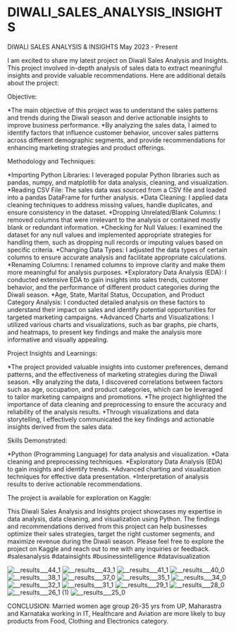 # DIWALI_SALES_ANALYSIS_INSIGHTS

DIWALI SALES ANALYSIS & INSIGHTS
May 2023 - Present

I am excited to share my latest project on Diwali Sales Analysis and Insights. This project involved in-depth analysis of sales data to extract meaningful insights and provide valuable recommendations. Here are additional details about the project:

Objective:

*The main objective of this project was to understand the sales patterns and trends during the Diwali season and derive actionable insights to improve business performance.
*By analyzing the sales data, I aimed to identify factors that influence customer behavior, uncover sales patterns across different demographic segments, and provide recommendations for enhancing marketing strategies and product offerings.

Methodology and Techniques:

*Importing Python Libraries: I leveraged popular Python libraries such as pandas, numpy, and matplotlib for data analysis, cleaning, and visualization.
*Reading CSV File: The sales data was sourced from a CSV file and loaded into a pandas DataFrame for further analysis.
*Data Cleaning: I applied data cleaning techniques to address missing values, handle duplicates, and ensure consistency in the dataset.
*Dropping Unrelated/Blank Columns: I removed columns that were irrelevant to the analysis or contained mostly blank or redundant information.
*Checking for Null Values: I examined the dataset for any null values and implemented appropriate strategies for handling them, such as dropping null records or imputing values based on specific criteria.
*Changing Data Types: I adjusted the data types of certain columns to ensure accurate analysis and facilitate appropriate calculations.
*Renaming Columns: I renamed columns to improve clarity and make them more meaningful for analysis purposes.
*Exploratory Data Analysis (EDA): I conducted extensive EDA to gain insights into sales trends, customer behavior, and the performance of different product categories during the Diwali season.
*Age, State, Marital Status, Occupation, and Product Category Analysis: I conducted detailed analysis on these factors to understand their impact on sales and identify potential opportunities for targeted marketing campaigns.
*Advanced Charts and Visualizations: I utilized various charts and visualizations, such as bar graphs, pie charts, and heatmaps, to present key findings and make the analysis more informative and visually appealing.

Project Insights and Learnings:

*The project provided valuable insights into customer preferences, demand patterns, and the effectiveness of marketing strategies during the Diwali season.
*By analyzing the data, I discovered correlations between factors such as age, occupation, and product categories, which can be leveraged to tailor marketing campaigns and promotions.
*The project highlighted the importance of data cleaning and preprocessing to ensure the accuracy and reliability of the analysis results.
*Through visualizations and data storytelling, I effectively communicated the key findings and actionable insights derived from the sales data.

Skills Demonstrated:

*Python (Programming Language) for data analysis and visualization.
*Data cleaning and preprocessing techniques.
*Exploratory Data Analysis (EDA) to gain insights and identify trends.
*Advanced charting and visualization techniques for effective data presentation.
*Interpretation of analysis results to derive actionable recommendations.

The project is available for exploration on Kaggle: 

This Diwali Sales Analysis and Insights project showcases my expertise in data analysis, data cleaning, and visualization using Python. The findings and recommendations derived from this project can help businesses optimize their sales strategies, target the right customer segments, and maximize revenue during the Diwali season. Please feel free to explore the project on Kaggle and reach out to me with any inquiries or feedback. 
#salesanalysis #datainsights #businessintelligence #datavisualization

![__results___44_1](https://github.com/HOSHANGI/DIWALI_SALES_ANALYSIS_INSIGHTS/assets/118753140/2c43e024-5bde-4be6-b293-e1ee376e7ad3)
![__results___43_1](https://github.com/HOSHANGI/DIWALI_SALES_ANALYSIS_INSIGHTS/assets/118753140/78e86dcb-d732-458f-932c-ecf3d3f5a672)
![__results___41_1](https://github.com/HOSHANGI/DIWALI_SALES_ANALYSIS_INSIGHTS/assets/118753140/df39151a-054f-4099-a72d-fa9c7781bbee)
![__results___40_0](https://github.com/HOSHANGI/DIWALI_SALES_ANALYSIS_INSIGHTS/assets/118753140/9eb45418-7202-4ba3-a0cd-95dce6af4f37)
![__results___38_1](https://github.com/HOSHANGI/DIWALI_SALES_ANALYSIS_INSIGHTS/assets/118753140/2c503c5a-3852-4086-82be-bbf96612405b)
![__results___37_0](https://github.com/HOSHANGI/DIWALI_SALES_ANALYSIS_INSIGHTS/assets/118753140/7602fca7-42a1-49e5-86fb-4ae7937be3f3)
![__results___35_1](https://github.com/HOSHANGI/DIWALI_SALES_ANALYSIS_INSIGHTS/assets/118753140/521d5e43-715f-4f4c-9f38-83d20decc77d)
![__results___34_0](https://github.com/HOSHANGI/DIWALI_SALES_ANALYSIS_INSIGHTS/assets/118753140/339475ba-82fd-47d7-b7cf-95e863d172eb)
![__results___32_1](https://github.com/HOSHANGI/DIWALI_SALES_ANALYSIS_INSIGHTS/assets/118753140/510d1591-61a3-4bdc-a829-666132ae3c90)
![__results___31_1](https://github.com/HOSHANGI/DIWALI_SALES_ANALYSIS_INSIGHTS/assets/118753140/57f99639-e1c8-42d9-b16f-17397f4db552)
![__results___29_1](https://github.com/HOSHANGI/DIWALI_SALES_ANALYSIS_INSIGHTS/assets/118753140/201dacda-d90b-4841-915a-8a8fb5825a3e)
![__results___28_0](https://github.com/HOSHANGI/DIWALI_SALES_ANALYSIS_INSIGHTS/assets/118753140/05ebabbb-a6c9-4c73-b2da-960e6a46a8c1)
![__results___26_1 (1)](https://github.com/HOSHANGI/DIWALI_SALES_ANALYSIS_INSIGHTS/assets/118753140/677fc10b-64d6-4327-8d63-75ee859aa702)
![__results___25_0](https://github.com/HOSHANGI/DIWALI_SALES_ANALYSIS_INSIGHTS/assets/118753140/637363fa-9002-46c4-98db-4d78d7b322d0)

CONCLUSION:
Married women age group 26-35 yrs from UP, Maharastra and Karnataka working in IT, Healthcare and Aviation are more likely to buy products from Food, Clothing and Electronics category.

